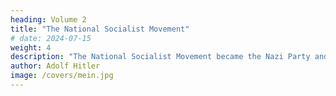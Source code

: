 ```yaml
---
heading: Volume 2
title: "The National Socialist Movement"
# date: 2024-07-15
weight: 4
description: "The National Socialist Movement became the Nazi Party and Nazism"
author: Adolf Hitler
image: /covers/mein.jpg
---
```



